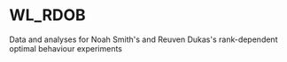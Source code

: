 # WL_RDOB
Data and analyses for Noah Smith's and Reuven Dukas's rank-dependent optimal behaviour experiments
